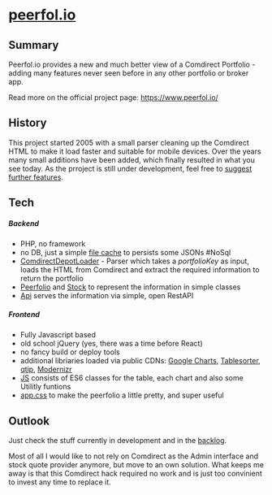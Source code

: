 [peerfol.io](https://www.peerfol.io "www.peerfol.io")
=========

## Summary
Peerfol.io provides a new and much better view of a Comdirect Portfolio - adding many features never seen before in any other portfolio or broker app.

Read more on the official project page: https://www.peerfol.io/

## History
This project started 2005 with a small parser cleaning up the Comdirect HTML to make it load faster and suitable for mobile devices. Over the years many small additions have been added, which finally resulted in what you see today. As the prroject is still under development, feel free to [suggest further features](https://github.com/peerfolio/app/discussions "suggest further features directly via github").

## Tech

##### Backend
 - PHP, no framework
 - no DB, just a simple [file cache](/app/vendor/FileCache.php "file cache") to persists some JSONs #NoSql
 - [ComdirectDepotLoader](/app/ComdirectDepotLoader.php "ComdirectDepotLoader.php") - Parser which takes a *portfolioKey* as input, loads the HTML from Comdirect and extract the required information to return the portfolio
 - [Peerfolio](/app/Peerfolio.php "Peerfolio.php") and [Stock](/app/Stock.php "Stock.php") to represent the information in simple classes
 - [Api](/api1.php "api1.php") serves the information via simple, open RestAPI

##### Frontend
- Fully Javascript based
- old school jQuery (yes, there was a time before React)
- no fancy build or deploy tools
- additional libriaries loaded via public CDNs: [Google Charts](https://developers.google.com/chart "Google Charts"), [Tablesorter](https://mottie.github.io/tablesorter/docs/ "Tablesorter"), [qtip](https://github.com/qTip2/qTip2/ "qtip"), [Modernizr](https://modernizr.com/ "Modernizr")
- [JS](/web "JS") consists of ES6 classes for the table, each chart and also some Utilitly funtions
- [app.css](/web/app.css "app.css") to make the peerfolio a little pretty, and super useful


## Outlook
Just check the stuff currently in development and in the [backlog](https://github.com/peerfolio/app/issues "issue tracker").

Most of all I would like to not rely on Comdirect as the Admin interface and stock quote provider anymore, but move to an own solution. What keeps me away is that this Comdirect hack required no work and is just too convinient to invest any time to replace it.
